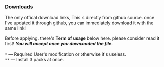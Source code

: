 ### Downloads
The only offical download links, This is directly from github source. once I've updated it through github, you can immediately download it with the same link!
<br><br>
Before applying. there's **Term of usage** below here. please consider read it first! ***You will accept once you downloaded the file.***
<br><br>
`*` — Required User's modification or otherwise it's useless.<br> 
`**` — Install 3 packs at once. 